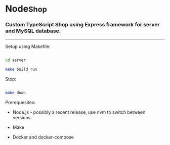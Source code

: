 # <b>Node</b><small>Shop</small>

### Custom TypeScript Shop using Express framework for server and MySQL database.

----------------------------------------------

Setup using Makefile:

```bash

cd server

make build run

```

Stop:

```bash

make down

```

Prerequesites:

- Node.js - possibly a recent release, use nvm to switch between versions.

- Make

- Docker and docker-compose
